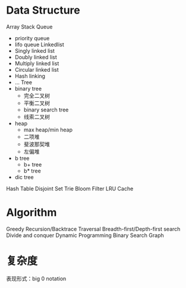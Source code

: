   Data Structure
 ============
  Array
  Stack
  Queue
  - priority queue
  - lifo queue
  Linkedlist
  - Singly linked list
  - Doubly linked list
  - Multiply linked list
  - Circular linked list
  - Hash linking
  - ...
  Tree
  - binary tree
    - 完全二叉树
    - 平衡二叉树
    - binary search tree
    - 线索二叉树
  - heap
    - max heap/min heap
    - 二项堆
    - 斐波那契堆
    - 左偏堆
  - b tree
    - b+ tree
    - b* tree
  - dic tree

  Hash Table
  Disjoint Set
  Trie
  Bloom Filter
  LRU Cache
 
  Algorithm
 ============
  Greedy
  Recursion/Backtrace
  Traversal
  Breadth-first/Depth-first search
  Divide and conquer
  Dynamic Programming
  Binary Search
  Graph
  
  复杂度
============
表现形式：big 0 notation